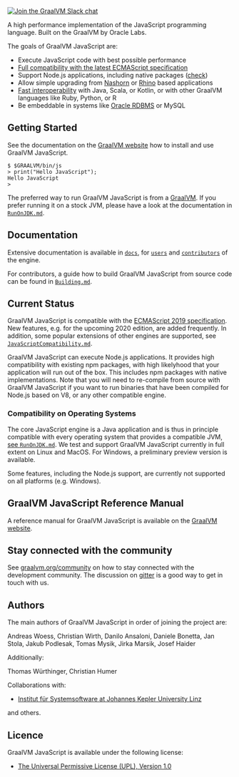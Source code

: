 [![Join the GraalVM Slack chat](https://img.shields.io/badge/slack-join%20chat-E01563.svg)](https://join.slack.com/t/graalvm/shared_invite/enQtNzk0NTc5MzUyNzg5LTAwY2YyODQ4MzJjMGJjZGQzMWY2ZDA3NWI3YzEzNDRlNGQ1MTZkYzkzM2JkYjIxMTY2NGQzNjUxOGQzZGExZmU)

A high performance implementation of the JavaScript programming language.
Built on the GraalVM by Oracle Labs.

The goals of GraalVM JavaScript are:

* Execute JavaScript code with best possible performance
* [Full compatibility with the latest ECMAScript specification](docs/user/JavaScriptCompatibility.md)
* Support Node.js applications, including native packages ([check](https://www.graalvm.org/docs/reference-manual/compatibility/))
* Allow simple upgrading from [Nashorn](docs/user/NashornMigrationGuide.md) or [Rhino](docs/user/RhinoMigrationGuide.md) based applications
* [Fast interoperability](https://www.graalvm.org/docs/reference-manual/polyglot/) with Java, Scala, or Kotlin, or with other GraalVM languages like Ruby, Python, or R
* Be embeddable in systems like [Oracle RDBMS](https://oracle.github.io/oracle-db-mle/) or MySQL


## Getting Started
See the documentation on the [GraalVM website](https://www.graalvm.org/docs/getting-started/) how to install and use GraalVM JavaScript.

```
$ $GRAALVM/bin/js
> print("Hello JavaScript");
Hello JavaScript
>
```

The preferred way to run GraalVM JavaScript is from a [GraalVM](https://www.graalvm.org/downloads/).
If you prefer running it on a stock JVM, please have a look at the documentation in [`RunOnJDK.md`](docs/user/RunOnJDK.md).

## Documentation

Extensive documentation is available in [`docs`](docs), for [`users`](docs/user) and [`contributors`](docs/contributor) of the engine.

For contributors, a guide how to build GraalVM JavaScript from source code can be found in [`Building.md`](docs/Building.md).

## Current Status

GraalVM JavaScript is compatible with the [ECMAScript 2019 specification](http://www.ecma-international.org/ecma-262/10.0/index.html).
New features, e.g. for the upcoming 2020 edition, are added frequently.
In addition, some popular extensions of other engines are supported, see [`JavaScriptCompatibility.md`](docs/user/JavaScriptCompatibility.md).

GraalVM JavaScript can execute Node.js applications.
It provides high compatibility with existing npm packages, with high likelyhood that your application will run out of the box.
This includes npm packages with native implementations.
Note that you will need to re-compile from source with GraalVM JavaScript if you want to run binaries that have been compiled for Node.js based on V8, or any other compatible engine.

### Compatibility on Operating Systems

The core JavaScript engine is a Java application and is thus in principle compatible with every operating system that provides a compatible JVM, [see `RunOnJDK.md`](docs/user/RunOnJDK.md).
We test and support GraalVM JavaScript currently in full extent on Linux and MacOS.
For Windows, a preliminary preview version is available.

Some features, including the Node.js support, are currently not supported on all platforms (e.g. Windows).

## GraalVM JavaScript Reference Manual

A reference manual for GraalVM JavaScript is available on the [GraalVM website](https://www.graalvm.org/docs/reference-manual/languages/js/).

## Stay connected with the community

See [graalvm.org/community](https://www.graalvm.org/community/) on how to stay connected with the development community.
The discussion on [gitter](https://gitter.im/graalvm/graal-core) is a good way to get in touch with us.

## Authors

The main authors of GraalVM JavaScript in order of joining the project are:

Andreas Woess, Christian Wirth, Danilo Ansaloni, Daniele Bonetta, Jan Stola, Jakub Podlesak, Tomas Mysik, Jirka Marsik, Josef Haider

Additionally:

Thomas Würthinger, Christian Humer

Collaborations with:

* [Institut für Systemsoftware at Johannes Kepler University Linz](http://ssw.jku.at)

and others.

## Licence

GraalVM JavaScript is available under the following license:

* [The Universal Permissive License (UPL), Version 1.0](https://opensource.org/licenses/UPL)



